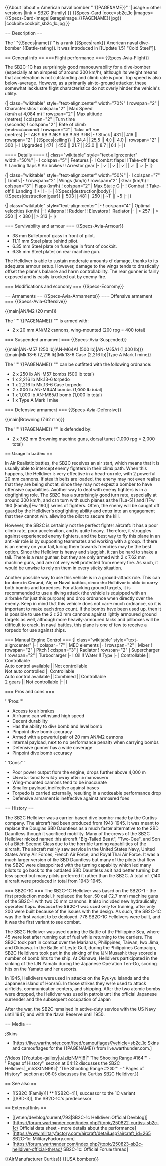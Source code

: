 {{About
|about = American naval bomber '''{{PAGENAME}}'''
|usage = other versions
|link = SB2C (Family)
}}
{{Specs-Card
|code=sb2c_1c
|images={{Specs-Card-Image|GarageImage_{{PAGENAME}}.jpg}}
|cockpit=cockpit_sb2c_1c.jpg
}}

== Description ==
<!-- ''In the description, the first part should be about the history of and the creation and combat usage of the aircraft, as well as its key features. In the second part, tell the reader about the aircraft in the game. Insert a screenshot of the vehicle, so that if the novice player does not remember the vehicle by name, he will immediately understand what kind of vehicle the article is talking about.'' -->
The '''{{Specs|name}}''' is a rank {{Specs|rank}} American naval dive-bomber {{Battle-rating}}. It was introduced in [[Update 1.51 "Cold Steel"]].

== General info ==
=== Flight performance ===
{{Specs-Avia-Flight}}
<!-- ''Describe how the aircraft behaves in the air. Speed, manoeuvrability, acceleration and allowable loads - these are the most important characteristics of the vehicle.'' -->

The SB2C-1C has surprisingly good manoeuvrability for a dive-bomber (especially at an airspeed of around 300 km/h), although its weight means that acceleration is not outstanding and climb rate is poor. Top speed is also below-average. However, as a primarily air-to-ground attacker, these somewhat lacklustre flight characteristics do not overly hinder the vehicle's utility.

{| class="wikitable" style="text-align:center" width="70%"
! rowspan="2" | Characteristics
! colspan="2" | Max Speed<br>(km/h at 4,084 m)
! rowspan="2" | Max altitude<br>(metres)
! colspan="2" | Turn time<br>(seconds)
! colspan="2" | Rate of climb<br>(metres/second)
! rowspan="2" | Take-off run<br>(metres)
|-
! AB !! RB !! AB !! RB !! AB !! RB
|-
! Stock
| 431 || 416 || rowspan="2" | {{Specs|ceiling}} || 24.4 || 25.5 || 4.0 || 4.0 || rowspan="2" | 300
|-
! Upgraded
| 471 || 450 || 21.7 || 23.0 || 8.7 || 6.1
|-
|}

==== Details ====
{| class="wikitable" style="text-align:center" width="50%"
|-
! colspan="5" | Features
|-
! Combat flaps !! Take-off flaps !! Landing flaps !! Air brakes !! Arrestor gear
|-
| ✓ || ✓ || ✓ || ✓ || ✓     <!-- ✓ -->
|-
|}

{| class="wikitable" style="text-align:center" width="50%"
|-
! colspan="7" | Limits
|-
! rowspan="2" | Wings (km/h)
! rowspan="2" | Gear (km/h)
! colspan="3" | Flaps (km/h)
! colspan="2" | Max Static G
|-
! Combat !! Take-off !! Landing !! + !! -
|-
| {{Specs|destruction|body}} || {{Specs|destruction|gear}} || 503 || 481 || 250 || ~11 || ~5
|-
|}

{| class="wikitable" style="text-align:center"
|-
! colspan="4" | Optimal velocities (km/h)
|-
! Ailerons !! Rudder !! Elevators !! Radiator
|-
| < 257 || < 350 || < 380 || > 313
|-
|}

=== Survivability and armour ===
{{Specs-Avia-Armour}}
<!-- ''Examine the survivability of the aircraft. Note how vulnerable the structure is and how secure the pilot is, whether the fuel tanks are armoured, etc. Describe the armour, if there is any, and also mention the vulnerability of other critical aircraft systems.'' -->

* 38 mm Bulletproof glass in front of pilot.
* 11.11 mm Steel plate behind pilot.
* 6.35 mm Steel plate on fuselage in front of cockpit.
* 6.35 mm Steel plates on rear machine gun.

The Helldiver is able to sustain moderate amounts of damage, thanks to its adequate armour setup. However, damage to the wings tends to drastically offset the plane's balance and harm controllability. The rear gunner is fairly exposed and is easily knocked out by enemy fire.

=== Modifications and economy ===
{{Specs-Economy}}

== Armaments ==
{{Specs-Avia-Armaments}}
=== Offensive armament ===
{{Specs-Avia-Offensive}}
<!-- ''Describe the offensive armament of the aircraft, if any. Describe how effective the cannons and machine guns are in a battle, and also what belts or drums are better to use. If there is no offensive weaponry, delete this subsection.'' -->
{{main|AN/M2 (20 mm)}}

The '''''{{PAGENAME}}''''' is armed with:

* 2 x 20 mm AN/M2 cannons, wing-mounted (200 rpg = 400 total)

=== Suspended armament ===
{{Specs-Avia-Suspended}}
<!-- ''Describe the aircraft's suspended armament: additional cannons under the wings, bombs, rockets and torpedoes. This section is especially important for bombers and attackers. If there is no suspended weaponry remove this subsection.'' -->
{{main|AN-M57 (250 lb)|AN-M64A1 (500 lb)|AN-M65A1 (1,000 lb)}}
{{main|Mk.13-6 (2,216 lb)|Mk.13-6 Case (2,216 lb)|Type A Mark I mine}}

The '''''{{PAGENAME}}''''' can be outfitted with the following ordnance:

* 2 x 250 lb AN-M57 bombs (500 lb total)
* 1 x 2,216 lb Mk.13-6 torpedo
* 1 x 2,216 lb Mk.13-6 Case torpedo
* 2 x 500 lb AN-M64A1 bombs (1,000 lb total)
* 1 x 1,000 lb AN-M65A1 bomb (1,000 lb total)
* 1 x Type A Mark I mine

=== Defensive armament ===
{{Specs-Avia-Defensive}}
<!-- ''Defensive armament with turret machine guns or cannons, crewed by gunners. Examine the number of gunners and what belts or drums are better to use. If defensive weaponry is not available, remove this subsection.'' -->
{{main|Browning (7.62 mm)}}

The '''''{{PAGENAME}}''''' is defended by:

* 2 x 7.62 mm Browning machine guns, dorsal turret (1,000 rpg = 2,000 total)

== Usage in battles ==
<!-- ''Describe the tactics of playing in the aircraft, the features of using aircraft in a team and advice on tactics. Refrain from creating a "guide" - do not impose a single point of view, but instead, give the reader food for thought. Examine the most dangerous enemies and give recommendations on fighting them. If necessary, note the specifics of the game in different modes (AB, RB, SB).'' -->

In Air Realistic battles, the SB2C receives an air start, which means that it is usually able to intercept enemy fighters in their climb path. When this happens, the Helldiver is very effective in a head-on role, with 2 powerful 20 mm cannons. If stealth belts are loaded, the enemy may not even realise that they are being shot at, since they may not expect a bomber to have offensive capabilities. Another way to deal with enemy fighters is in a dogfighting role. The SB2C has a surprisingly good turn rate, especially at around 300 km/h, and can turn with such planes as the [[La-5]] and [[Fw 190 (Family)|Fw 190]] series of fighters. Often, the enemy will be caught off guard by the Helldiver's dogfighting ability and enter into an engagement that they cannot win, allowing the pilot to secure the kill.

However, the SB2C is certainly not the perfect fighter aircraft: it has a poor climb rate, poor acceleration, and is quite heavy. Therefore, it struggles against experienced enemy fighters, and the best way to fly this plane in an anti-air role is by supporting teammates and working with a group. If there is an enemy on your tail, luring them towards friendlies may be the best option. Since the Helldiver is heavy and sluggish, it can be hard to shake a tail. There is a rear gunner, but they are only armed with 2 x 7.62 mm machine guns, and are not very well protected from enemy fire. As such, it would be unwise to rely on them in every sticky situation.

Another possible way to use this vehicle is in a ground-attack role. This can be done in Ground, Air, or Naval battles, since the Helldiver is able to carry both bombs and torpedoes. For attacking ground targets, it is recommended to use a diving attack (the vehicle is equipped with an airbrake for just this purpose) and drop ordnance when directly over the enemy. Keep in mind that this vehicle does not carry much ordnance, so it is important to make each drop count. If the bombs have been used up, then it is possible to use the 2 x 20 mm cannons against lightly armoured ground targets as well, although more heavily-armoured tanks and pillboxes will be difficult to crack. In naval battles, this plane is one of few to receive a torpedo for use against ships.

=== Manual Engine Control ===
{| class="wikitable" style="text-align:center"
|-
! colspan="7" | MEC elements
|-
! rowspan="2" | Mixer
! rowspan="2" | Pitch
! colspan="3" | Radiator
! rowspan="2" | Supercharger
! rowspan="2" | Turbocharger
|-
! Oil !! Water !! Type
|-
| Controllable || Controllable<br>Auto control available || Not controllable<br>Not auto controlled || Controllable<br>Auto control available || Combined || Controllable<br>2 gears || Not controllable
|-
|}

=== Pros and cons ===
<!-- ''Summarise and briefly evaluate the vehicle in terms of its characteristics and combat effectiveness. Mark its pros and cons in the bulleted list. Try not to use more than 6 points for each of the characteristics. Avoid using categorical definitions such as "bad", "good" and the like - use substitutions with softer forms such as "inadequate" and "effective".'' -->

'''Pros:'''

* Access to air brakes
* Airframe can withstand high speed
* Decent durability
* Has the ability to dive bomb and level bomb
* Pinpoint dive bomb accuracy
* Armed with a powerful pair of 20 mm AN/M2 cannons
* Internal payload, next to no performance penalty when carrying bombs
* Defensive gunner has a wide coverage
* Pinpoint dive bomb accuracy

'''Cons:'''

* Poor power output from the engine, drops further above 4,000 m
* Elevator tend to wildly sway after a manoeuvre
* Wing-mounted cannons tend to be inaccurate
* Smaller payload, ineffective against bases
* Torpedo is carried externally, resulting in a noticeable performance drop
* Defensive armament is ineffective against armoured foes

== History ==
<!-- ''Describe the history of the creation and combat usage of the aircraft in more detail than in the introduction. If the historical reference turns out to be too long, take it to a separate article, taking a link to the article about the vehicle and adding a block "/History" (example: <nowiki>https://wiki.warthunder.com/(Vehicle-name)/History</nowiki>) and add a link to it here using the <code>main</code> template. Be sure to reference text and sources by using <code><nowiki><ref></ref></nowiki></code>, as well as adding them at the end of the article with <code><nowiki><references /></nowiki></code>. This section may also include the vehicle's dev blog entry (if applicable) and the in-game encyclopedia description (under <code><nowiki>=== In-game description ===</nowiki></code>, also if applicable).'' -->
The SB2C Helldiver was a carrier-based dive bomber made by the Curtiss company. The aircraft had been produced from 1943-1945. It was meant to replace the Douglas SBD Dauntless as a much faster alternative to the SBD Dauntless though it sacrificed mobility. Many of the crews of the SB2C Helldiver nicked named this aircraft "Big-Tailed Beast", "Two-Cee", and Son of a Bitch Second Class due to the horrible turning capabilities of the aircraft. The aircraft mainly saw service in the United States Navy, United States Army Air Forces, French Air Force, and Royal Thai Air Force. It was a much larger version of the SBD Dauntless but many of the pilots that flew the SB2C were disappointed with the turning capability which led many pilots to go back to the outdated SBD Dauntless as it had better turning but less speed but many pilots preferred it rather than the SB2C. A total of 7,140 aircraft were produced in total from 1943-1945.

=== SB2C-1C ===
The SB2C-1C Helldiver was based on the SB2C-1 - the first production model. It replaced the four .50 cal (12.7 mm) machine guns of the SB2C-1 with two 20 mm cannons. It also included new hydraulically operated flaps. Because the SB2C-1 was used only for training, after only 200 were built because of the issues with the design. As such, the SB2C-1C was the first variant to be deployed. 778 SB2C-1C Helldivers were built, and it was the first variant to see combat.

The SB2C Helldiver was used during the Battle of the Philippine Sea, where 45 were lost after running out of fuel while returning to the carriers. The SB2C took part in combat over the Marianas, Philippines, Taiwan, Iwo Jima, and Okinawa. In the Battle of Leyte Gulf, during the Philippines Campaign, SB2C Helldivers took part in the sinking of the IJN Musashi; they scored a number of bomb hits to the ship. At Okinawa, Helldivers participated in the sinking of the IJN Yamato during the Japanese Operation Ten-Go, scoring hits on the Yamato and her escorts.

In 1945, Helldivers were used in attacks on the Ryukyu Islands and the Japanese island of Honshū. In those strikes they were used to attack airfields, communication centers, and shipping. After the two atomic bombs were dropped, the Helldiver was used in patrols until the official Japanese surrender and the subsequent occupation of Japan.

After the war, the SB2C remained in active-duty service with the US Navy until 1947, and with the Naval Reserve until 1950.

== Media ==
<!-- ''Excellent additions to the article would be video guides, screenshots from the game, and photos.'' -->

;Skins
* [https://live.warthunder.com/feed/camouflages/?vehicle=sb2c_1c Skins and camouflages for the {{PAGENAME}} from live.warthunder.com.]

;Videos
{{Youtube-gallery|uJziizNMYj8|'''The Shooting Range #164''' - ''Pages of History'' section at 04:12 discusses the SB2C Helldiver.|_mhSXtNN9Ko|'''The Shooting Range #200''' - ''Pages of History'' section at 06:03 discusses the Curtiss SB2C Helldiver.}}

== See also ==
<!-- ''Links to the articles on the War Thunder Wiki that you think will be useful for the reader, for example:''
* ''reference to the series of the aircraft;''
* ''links to approximate analogues of other nations and research trees.'' -->

* [[SB2C (Family)]]
** [[SB2C-4]], successor to the 1C variant
* [[SBD-3]], the SB2C-1C's predecessor

== External links ==
<!-- ''Paste links to sources and external resources, such as:''
* ''topic on the official game forum;''
* ''other literature.'' -->

* [[wt:en/devblog/current/793|SB2C-1c Helldiver: Official Devblog]]
* [https://forum.warthunder.com/index.php?/topic/250822-curtiss-sb2c-1c/ Official data sheet - more details about the performance]
* [https://www.militaryfactory.com/aircraft/detail.asp?aircraft_id=265 SB2C-1c: MilitaryFactory.com]
* [https://forum.warthunder.com/index.php?/topic/250823-sb2c-helldiver-official-thread/ SB2C-1c: Official Forum thread]

{{AirManufacturer Curtiss}}
{{USA bombers}}